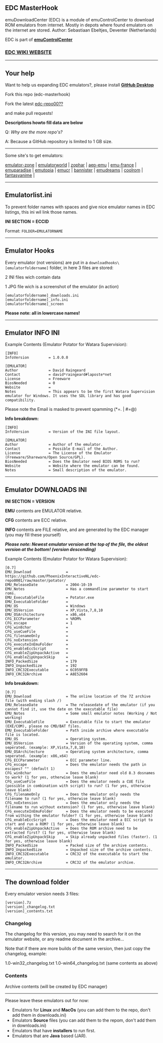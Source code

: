 ## EDC MasterHook

emuDownloadCenter (EDC) is a module of emuControlCenter to download ROM emulators from internet.
Mostly in depots where found emulators on the internet are stored.
Author: Sebastiaan Ebeltjes, Deventer (Netherlands)

EDC is part of [**emuControlCenter**](https://github.com/PhoenixInteractiveNL/emuControlCenter/wiki)

### [**EDC WIKI WEBSITE**](https://github.com/PhoenixInteractiveNL/edc-masterhook/wiki)
***
## Your help

Want to help us expanding EDC emulators?, please install [**GitHub Desktop**](https://desktop.github.com)

Fork this repo (edc-masterhook)

Fork the latest [edc-repo00??](https://github.com/PhoenixInteractiveNL)

and make pull requests!

**Descriptions howto fill data are below**

Q: _Why are the more repo's?_

A: Because a GitHub repository is limited to 1 GB size.

***
Some site's to get emulators:

[emulator-zone](http://www.emulator-zone.com) | 
[emulatorworld](http://www.emulatorworld.com/) |
[zophar](http://www.zophar.net) | 
[aep-emu](https://www.aep-emu.de) | 
[emu-france](http://www.emu-france.com) | 
[emuparadise](http://www.emuparadise.me) | 
[emutopia](http://www.emutopia.com/) | 
[emucr](http://www.emucr.com/) | 
[bannister](http://www.bannister.org/software/) | 
[emudreams](http://www.emudreams.pl/) | 
[coolrom](http://coolrom.com/emulators/) | 
[fantasyanime](http://fantasyanime.com/emulators) | 

***
## Emulatorlist.ini

To prevent folder names with spaces and give nice emulator names in EDC listings, this ini wil link those names.

**INI SECTION = ECCID**

Format: `FOLDER=EMULATORNAME`
***
## Emulator Hooks

Every emulator (not versions) are put in a `downloadhooks\[emulatorfoldername]` folder, in here 3 files are stored:

2 INI files wich contain data

1 JPG file wich is a screenshot of the emulator (in action)

    [emulatorfoldername]_downloads.ini
    [emulatorfoldername]_info.ini
    [emulatorfoldername]_screen

**Please note: all in lowercase names!**
***
## Emulator INFO INI

Example Contents (Emulator Potator for Watara Supervision):

    [INFO]
    InfoVersion         = 1.0.0.0

    [EMULATOR]
    Author              = David Raingeard
    Contact             = david*raingeard#laposte*net
    License             = Freeware
    BiosNeeded          = 0
    Website             = 
    Notes               = This appears to be the first Watara Supervision emulator for Windows. It uses the SDL library and has good compatibility.

Please note the Email is masked to prevent spamming (*=. | #=@)

**Info breakdown:**

    [INFO]
    InfoVersion	        = Version of the INI file layout.

    [EMULATOR]
    Author              = Author of the emulator.
    Contact             = Possible E-mail of the Author.
    License             = The License of the Emulator (Freeware/Shareware/Open Source/GPL).
    BiosNeeded          = Does the Emulator need BIOS ROMS to run?
    Website             = Website where the emulator can be found.
    Notes               = Small description of the emulator.

***
## Emulator DOWNLOADS INI

**INI SECTION = VERSION**

**EMU** contents are EMULATOR relative.

**CFG** contents are ECC relative.

**INFO** contents are FILE relative, and are generated by the EDC manager (you may fill these yourself)

_**Please note: Newest emulator version at the top of the file, the oldest version at the bottom! (version descending)**_

Example Contents (Emulator Potator for Watara Supervision):

    [0.7]
    EMU_Download                = https://github.com/PhoenixInteractiveNL/edc-repo0001/raw/master/potator/
    EMU_ReleaseDate             = 2004-10-19
    EMU_Notes                   = Has a commandline parameter to start roms.
    EMU_ExecutableFile          = Potator.exe
    EMU_ExecutableFolder        =
    EMU_OS                      = Windows
    EMU_OSVersion               = XP,Vista,7,8,10
    EMU_OSArchitecture          = x86,x64
    CFG_ECCParameter            = %ROM%
    CFG_escape                  = 1
    CFG_win8char                =
    CFG_useCueFile              =
    CFG_filenameOnly            =
    CFG_noExtension             =
    CFG_executeInEmuFolder      =
    CFG_enableEccScript         = 
    CFG_enableZipUnpackActive   =
    CFG_enableZipUnpackSkip     =
    INFO_PackedSize             = 179 
    INFO_UnpackedSize           = 192 
    INFO_CRC32Executable        = 6C059FFB 
    INFO_CRC32Archive           = A8E52604

**Info breakdown:**

    [0.7]
    EMU_Download                = The online location of the 7Z archive file (with ending slash /)
    EMU_ReleaseDate             = The releasedate of the emulator (if you cannot find it, use the date on the executable file)
    EMU_Notes                   = Some small emulator notes (Working / Not working)
    EMU_ExecutableFile          = Executable file to start the emulator (EXE/COM), please no CMD/BAT files.
    EMU_ExecutableFolder        = Path inside archive where executable file is located.
    EMU_OS                      = Operating system.
    EMU_OSVersion               = Version of the operating system, comma seperated. (example: XP,Vista,7,8,10)
    EMU_OSArchitecture          = Operating system architecture, comma seperated. (example: x86,x64)
    CFG_ECCParameter            = ECC parameter line.
    CFG_escape                  = Does the emulator needs the path in escapes? "" (default 1)
    CFG_win8char                = Does the emulator need old 8.3 dosnames to work? (1 for yes, otherwise leave blank)
    CFG_useCueFile              = Does the emulator needs a CUE file (possible in combination with script) to run? (1 for yes, otherwise leave blank)
    CFG_filenameOnly            = Does the emulator only needs the filename to run? (1 for yes, otherwise leave blank)
    CFG_noExtension             = Does the emulator only needs the filename to run without extension? (1 for yes, otherwise leave blank)
    CFG_executeInEmuFolder      = Does the emulator needs to be executed from withing the emulator folder? (1 for yes, otherwise leave blank)
    CFG_enableEccScript         = Does the emulator need a ECC script to start and run a ROM? (1 for yes, otherwise leave blank)
    CFG_enableZipUnpackActive   = Does the ROM archive need to be extracted first? (1 for yes, otherwise leave blank)
    CFG_enableZipUnpackSkip     = Skip already unpacked files (faster). (1 for yes, otherwise leave blank)
    INFO_PackedSize             = Packed size of the archive contents.
    INFO_UnpackedSize           = Unpacked size of the archive contents.
    INFO_CRC32Executable        = CRC32 of the executable to start the emulator.
    INFO_CRC32Archive           = CRC32 of the emulator archive.
***
## The download folder

Every emulator version needs 3 files:

    [version].7z
    [version]_changelog.txt
    [version]_contents.txt

### Changelog
The changelog for this version, you may need to search for it on the emulator website, or any readme document in the archive...

Note that if there are more builds of the same version, then just copy the changelog, example:

1.0-win32_changelog.txt
1.0-win64_changelog.txt (same contents as above)

### Contents
Archive contents (will be created by EDC manager)

***
Please leave these emulators out for now:

- Emulators for **Linux** and **MacOs** (you can add them to the repo, don't add them in downloads.ini)
- Emulators **Source** files (you can add them to the repom, don't add them in downloads.ini)
- Emulators that have **installers** to run first.
- Emulators that are **Java** based (JAR).
